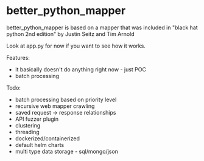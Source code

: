 # better_python_mapper
better_python_mapper is based on a mapper that was included in "black hat python 2nd edition" by Justin Seitz and Tim Arnold

Look at app.py for now if you want to see how it works. 

Features:
- it basically doesn't do anything right now - just POC
- batch processing


Todo:  
- batch processing based on priority level
- recursive web mapper crawling 
- saved request -> response relationships
- API fuzzer plugin 
- clustering
- threading 
- dockerized/containerized
- default helm charts
- multi type data storage - sql/mongo/json

